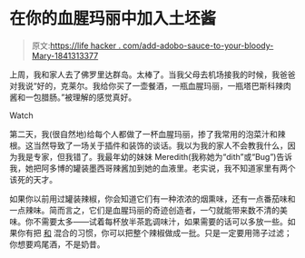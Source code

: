 # 在你的血腥玛丽中加入土坯酱

> 原文:[https://life hacker . com/add-adobo-sauce-to-your-bloody-Mary-1841313377](https://lifehacker.com/add-adobo-sauce-to-your-bloody-mary-1841313377)

上周，我和家人去了佛罗里达群岛。太棒了。当我父母去机场接我的时候，我爸爸对我说“好的，克莱尔。我给你买了一壶餐酒，一瓶血腥玛丽，一瓶塔巴斯科辣肉酱和一包腊肠。”被理解的感觉真好。

Watch

第二天，我(很自然地)给每个人都做了一杯血腥玛丽，掺了我常用的泡菜汁和辣根。这当然导致了一场关于插件和装饰的谈话。我以为我的家人不会教我什么，因为我是专家，但我错了。我最年幼的妹妹 Meredith(我称她为“dith”或“Bug”)告诉我，她把阿多博的罐装墨西哥辣酱加到她的血液里。老实说，我不知道家里有两个该死的天才。

如果你以前用过罐装辣椒，你会知道它们有一种浓浓的烟熏味，还有一点番茄味和一点辣味。简而言之，它们是血腥玛丽的奇迹创造者，一勺就能带来数不清的美味。你不需要太多——试着每杯放半茶匙调味汁，如果需要的话可以多放一些。如果你有把 [和](https://skillet.lifehacker.com/why-you-should-puree-pickle-spears-into-your-bloody-mar-1774507292) 混合的习惯，你可以把整个辣椒做成一批。只是一定要用筛子过滤；你想要鸡尾酒，不是奶昔。
